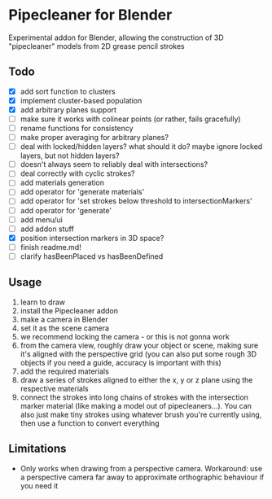 # Pipecleaner for Blender

Experimental addon for Blender, allowing the construction of 3D "pipecleaner" models from 2D grease pencil strokes

## Todo

- [x] add sort function to clusters
- [x] implement cluster-based population
- [x] add arbitrary planes support
- [ ] make sure it works with colinear points (or rather, fails gracefully)
- [ ] rename functions for consistency
- [ ] make proper averaging for arbitrary planes?
- [ ] deal with locked/hidden layers? what should it do? maybe ignore locked layers, but not hidden layers?
- [ ] doesn't always seem to reliably deal with intersections?
- [ ] deal correctly with cyclic strokes?
- [ ] add materials generation
- [ ] add operator for 'generate materials'
- [ ] add operator for 'set strokes below threshold to intersectionMarkers'
- [ ] add operator for 'generate'
- [ ] add menu/ui
- [ ] add addon stuff
- [x] position intersection markers in 3D space?
- [ ] finish readme.md!
- [ ] clarify hasBeenPlaced vs hasBeenDefined

## Usage

1. learn to draw
1. install the Pipecleaner addon
1. make a camera in Blender
1. set it as the scene camera
1. we recommend locking the camera - or this is not gonna work
1. from the camera view, roughly draw your object or scene, making sure it's aligned with the perspective grid (you can also put some rough 3D objects if you need a guide, accuracy is important with this)
1. add the required materials
1. draw a series of strokes aligned to either the x, y or z plane using the respective materials
1. connect the strokes into long chains of strokes with the intersection marker material (like making a model out of pipecleaners...). You can also just make tiny strokes using whatever brush you're currently using, then use a function to convert everything

## Limitations

- Only works when drawing from a perspective camera. Workaround: use a perspective camera far away to approximate orthographic behaviour if you need it

